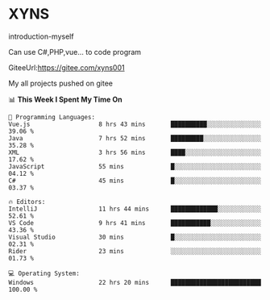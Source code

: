 # XYNS
introduction-myself

Can use C#,PHP,vue... to code program

GiteeUrl:https://gitee.com/xyns001

My all projects pushed on gitee

<!--START_SECTION:waka-->
📊 **This Week I Spent My Time On** 

```text
💬 Programming Languages: 
Vue.js                   8 hrs 43 mins       ██████████░░░░░░░░░░░░░░░   39.06 % 
Java                     7 hrs 52 mins       █████████░░░░░░░░░░░░░░░░   35.28 % 
XML                      3 hrs 56 mins       ████░░░░░░░░░░░░░░░░░░░░░   17.62 % 
JavaScript               55 mins             █░░░░░░░░░░░░░░░░░░░░░░░░   04.12 % 
C#                       45 mins             █░░░░░░░░░░░░░░░░░░░░░░░░   03.37 % 

🔥 Editors: 
IntelliJ                 11 hrs 44 mins      █████████████░░░░░░░░░░░░   52.61 % 
VS Code                  9 hrs 41 mins       ███████████░░░░░░░░░░░░░░   43.36 % 
Visual Studio            30 mins             █░░░░░░░░░░░░░░░░░░░░░░░░   02.31 % 
Rider                    23 mins             ░░░░░░░░░░░░░░░░░░░░░░░░░   01.73 % 

💻 Operating System: 
Windows                  22 hrs 20 mins      █████████████████████████   100.00 % 
```


<!--END_SECTION:waka-->
